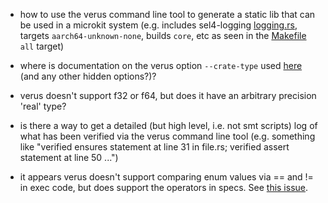 - how to use the verus command line tool to generate a static lib that can be used in a microkit system (e.g. includes sel4-logging [logging.rs](./src/logging.rs), targets ``aarch64-unknown-none``, builds ``core``, etc as seen in the [Makefile](./Makefile) ``all`` target)

- where is documentation on the verus option ``--crate-type`` used [here](./Makefile#L22) (and any other hidden options?)?

- verus doesn't support f32 or f64, but does it have an arbitrary precision 'real' type?

- is there a way to get a detailed (but high level, i.e. not smt scripts) log of what has been verified via the verus command line tool (e.g. something like "verified ensures statement at line 31 in file.rs; verified assert statement at line 50 ...")

- it appears verus doesn't support comparing enum values via == and != in exec code, but does support the operators in specs.  See [this issue](./src/component/manage_regulator_interface_app.rs#L194).

